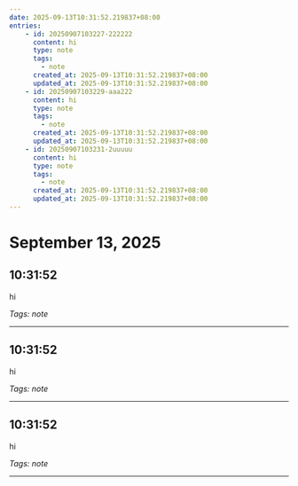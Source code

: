 ```yaml
---
date: 2025-09-13T10:31:52.219837+08:00
entries:
    - id: 20250907103227-222222
      content: hi
      type: note
      tags:
        - note
      created_at: 2025-09-13T10:31:52.219837+08:00
      updated_at: 2025-09-13T10:31:52.219837+08:00
    - id: 20250907103229-aaa222
      content: hi
      type: note
      tags:
        - note
      created_at: 2025-09-13T10:31:52.219837+08:00
      updated_at: 2025-09-13T10:31:52.219837+08:00
    - id: 20250907103231-2uuuuu
      content: hi
      type: note
      tags:
        - note
      created_at: 2025-09-13T10:31:52.219837+08:00
      updated_at: 2025-09-13T10:31:52.219837+08:00
---
```


# September 13, 2025

## 10:31:52

hi

*Tags: note*

---

## 10:31:52

hi

*Tags: note*

---

## 10:31:52

hi

*Tags: note*

---

